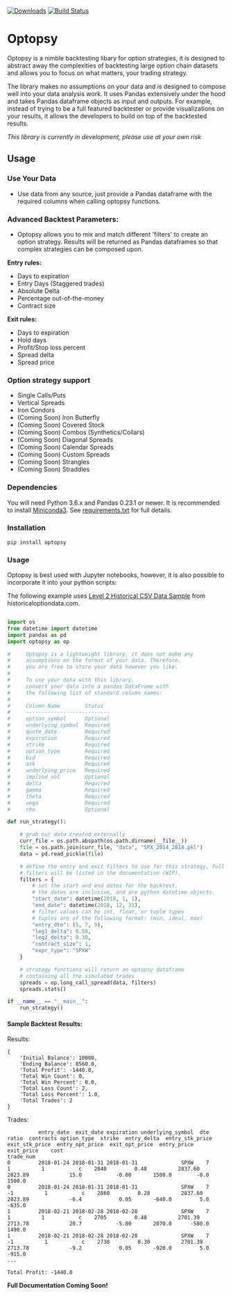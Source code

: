 [![Downloads](https://pepy.tech/badge/optopsy)](https://pepy.tech/project/optopsy)
[![Build Status](https://travis-ci.org/michaelchu/optopsy.svg?branch=master)](https://travis-ci.org/michaelchu/optopsy)

# Optopsy

Optopsy is a nimble backtesting libary for option strategies, it is designed to abstract away the complexities of backtesting large option chain datasets and allows you to focus on what matters, your trading strategy.

The library makes no assumptions on your data and is designed to compose well into your data analysis work. It uses Pandas extensively under the hood and takes Pandas dataframe objects as input and outputs. For example, instead of trying to be a full featured backtester or provide visualizations on your results, it allows the developers to build on top of the backtested results. 

*This library is currently in development, please use at your own risk*

## Usage

### Use Your Data
* Use data from any source, just provide a Pandas dataframe with the required columns when calling optopsy functions.

### Advanced Backtest Parameters:

* Optopsy allows you to mix and match different 'filters' to create an option strategy. Results will be returned as Pandas dataframes so that complex strategies can be composed upon.

**Entry rules:**
* Days to expiration
* Entry Days (Staggered trades)
* Absolute Delta
* Percentage out-of-the-money
* Contract size

**Exit rules:**
* Days to expiration
* Hold days
* Profit/Stop loss percent
* Spread delta
* Spread price

### Option strategy support
* Single Calls/Puts
* Vertical Spreads
* Iron Condors
* (Coming Soon) Iron Butterfly
* (Coming Soon) Covered Stock
* (Coming Soon) Combos (Synthetics/Collars)
* (Coming Soon) Diagonal Spreads
* (Coming Soon) Calendar Spreads
* (Coming Soon) Custom Spreads
* (Coming Soon) Strangles
* (Coming Soon) Straddles

### Dependencies
You will need Python 3.6.x and Pandas 0.23.1 or newer. It is recommended to install [Miniconda3](https://conda.io/miniconda.html). See [requirements.txt](https://github.com/michaelchu/optopsy/blob/master/requirements.txt) for full details.

### Installation
```
pip install optopsy
```

### Usage
Optopsy is best used with Jupyter notebooks, however, it is also possible to incorporate it into your python scripts:

The following example uses [Level 2 Historical CSV Data Sample](http://www.deltaneutral.com/files/Sample_SPX_20151001_to_20151030.csv) from historicaloptiondata.com.

```python

import os
from datetime import datetime
import pandas as pd
import optopsy as op

#     Optopsy is a lightweight library, it does not make any
#     assumptions on the format of your data. Therefore, 
#     you are free to store your data however you like. 
#
#     To use your data with this library, 
#     convert your data into a pandas DataFrame with
#     the following list of standard column names:
#
#     Column Name        Status
#     ---------------------------
#     option_symbol      Optional
#     underlying_symbol  Required
#     quote_date         Required
#     expiration         Required
#     strike             Required
#     option_type        Required
#     bid                Required
#     ask                Required
#     underlying_price   Required
#     implied_vol        Optional
#     delta              Required
#     gamma              Required
#     theta              Required
#     vega               Required
#     rho                Optional

def run_strategy():

    # grab our data created externally
    curr_file = os.path.abspath(os.path.dirname(__file__))
    file = os.path.join(curr_file, "data", "SPX_2014_2018.pkl")
    data = pd.read_pickle(file)

    # define the entry and exit filters to use for this strategy, full list of
    # filters will be listed in the documentation (WIP).
    filters = {
        # set the start and end dates for the backtest,
        # the dates are inclusive, and are python datetime objects.
        "start_date": datetime(2018, 1, 1),
        "end_date": datetime(2018, 12, 31),
        # filter values can be int, float, or tuple types
        # tuples are of the following format: (min, ideal, max)
        "entry_dte": (5, 7, 9),
        "leg1_delta": 0.50,
        "leg2_delta": 0.30,
        "contract_size": 1,
        "expr_type": "SPXW"
    }

    # strategy functions will return an optopsy dataframe
    # containing all the simulated trades
    spreads = op.long_call_spread(data, filters)
    spreads.stats()

if __name__ == "__main__":
    run_strategy()
```

#### Sample Backtest Results:

Results:
```
{
    'Initial Balance': 10000,
    'Ending Balance': 8560.0,
    'Total Profit': -1440.0,
    'Total Win Count': 0,
    'Total Win Percent': 0.0,
    'Total Loss Count': 2,
    'Total Loss Percent': 1.0,
    'Total Trades': 2
}
```

Trades:
```
          entry_date  exit_date expiration underlying_symbol  dte  ratio  contracts option_type  strike  entry_delta  entry_stk_price  exit_stk_price  entry_opt_price  exit_opt_price  entry_price  exit_price    cost
trade_num
0         2018-01-24 2018-01-31 2018-01-31              SPXW    7      1          1           c    2840         0.48          2837.60         2823.89             15.0           -0.00       1500.0        -0.0  1500.0
0         2018-01-24 2018-01-31 2018-01-31              SPXW    7     -1          1           c    2860         0.28          2837.60         2823.89             -6.4            0.05       -640.0         5.0  -635.0
1         2018-02-21 2018-02-28 2018-02-28              SPXW    7      1          1           c    2705         0.48          2701.39         2713.78             20.7           -5.80       2070.0      -580.0  1490.0
1         2018-02-21 2018-02-28 2018-02-28              SPXW    7     -1          1           c    2730         0.30          2701.39         2713.78             -9.2            0.05       -920.0         5.0  -915.0
...

Total Profit: -1440.0
```

**Full Documentation Coming Soon!**
